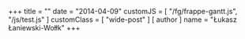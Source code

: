 +++
title = ""
date = "2014-04-09"
customJS  = [ "/fg/frappe-gantt.js", "/js/test.js" ]
customClass = [ "wide-post" ]
[ author ]
  name = "Łukasz Łaniewski-Wołłk"
+++

<div class="gantt-target"></div>
